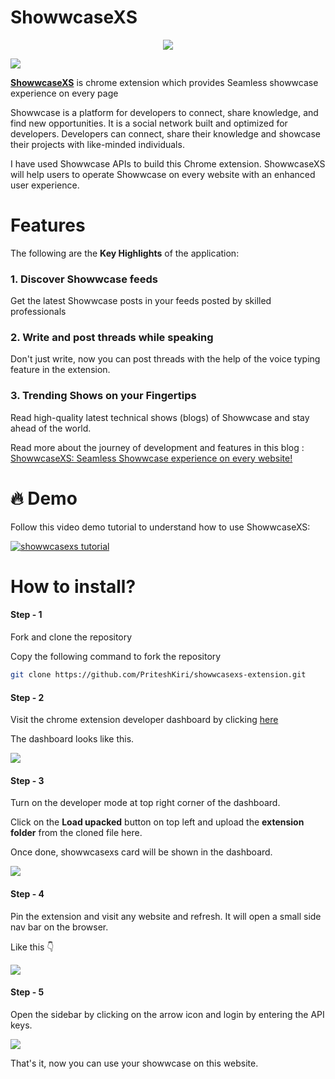 
# ShowwcaseXS

<div align="center">
    <img src="https://res.cloudinary.com/ddlhk5yje/image/upload/v1685127065/showwcasexs__psxbba.png">
</div>

![](https://res.cloudinary.com/ddlhk5yje/image/upload/v1685127065/showwcasexs__psxbba.png)

[**ShowwcaseXS**](https://showwcasexs.vercel.app/ ) is chrome extension which provides Seamless showwcase experience on every page

Showwcase is a platform for developers to connect, share knowledge, and find new opportunities. It is a social network built and optimized for developers. Developers can connect, share their knowledge and showcase their projects with like-minded individuals.


I have used Showwcase APIs to build this Chrome extension. ShowwcaseXS will help users to operate Showwcase on every website with an enhanced user experience.

# Features

The following are the **Key Highlights** of the application:

### 1. Discover Showwcase feeds
Get the latest Showwcase posts in your feeds posted by skilled professionals

### 2. Write and post threads while speaking
Don't just write, now you can post threads with the help of the voice typing feature in the extension.

### 3. Trending Shows on your Fingertips
Read high-quality latest technical shows (blogs) of Showwcase and stay ahead of the world.


Read more about the journey of development and features in this blog : [ShowwcaseXS: Seamless Showwcase experience on every website!](https://www.showwcase.com/show/35219/showwcasexs-seamless-showwcase-experience-on-every-website)


# 🔥 Demo 

Follow this video demo tutorial to understand how to use ShowwcaseXS:

[![showwcasexs tutorial](https://img.youtube.com/vi/qpBV-JB9WPg/0.jpg)](https://www.youtube.com/watch?v=qpBV-JB9WPg)





# How to install?

#### Step - 1

Fork and clone the repository 

Copy the following command to fork the repository

```bash
git clone https://github.com/PriteshKiri/showwcasexs-extension.git
```


#### Step - 2

Visit the chrome extension developer dashboard by clicking [here]()

The dashboard looks like this.

![](https://res.cloudinary.com/ddlhk5yje/image/upload/v1685130155/Screenshot_2023-05-27_at_1.12.30_AM_v2bfp7.png)


#### Step - 3

Turn on the developer mode at top right corner of the dashboard.

Click on the **Load upacked** button on top left and upload the **extension folder** from the cloned file here.

Once done, showwcasexs card will be shown in the dashboard.

![](https://res.cloudinary.com/ddlhk5yje/image/upload/v1685130044/Screenshot_2023-05-27_at_1.05.07_AM_uuy1ii.png)

#### Step - 4

Pin the extension and visit any website and refresh. It will open a small side nav bar on the browser.

Like this 👇 

![](https://res.cloudinary.com/ddlhk5yje/image/upload/v1685128339/Screenshot_2023-05-27_at_12.42.13_AM_zdbeul.png)

#### Step - 5

Open the sidebar by clicking on the arrow icon and login by entering the API keys.

![](https://res.cloudinary.com/ddlhk5yje/image/upload/v1685128483/Screenshot_2023-05-27_at_12.44.37_AM_bqgvkp.png)



That's it, now you can use your showwcase on this website.


